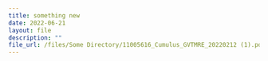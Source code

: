```yaml
---
title: something new
date: 2022-06-21
layout: file
description: ""
file_url: /files/Some Directory/11005616_Cumulus_GVTMRE_20220212 (1).pdf
---
```






